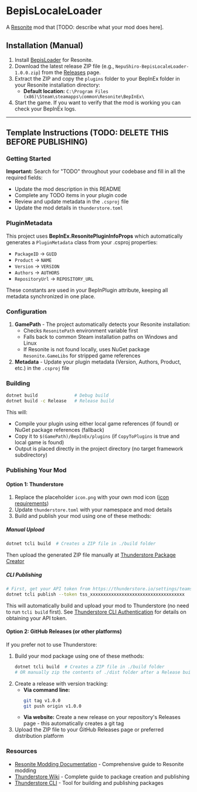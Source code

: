# BepisLocaleLoader
A [Resonite](https://resonite.com/) mod that [TODO: describe what your mod does here].

## Installation (Manual)
1. Install [BepisLoader](https://github.com/ResoniteModding/BepisLoader) for Resonite.
2. Download the latest release ZIP file (e.g., `NepuShiro-BepisLocaleLoader-1.0.0.zip`) from the [Releases](https://github.com/NepuShiro/BepisLocaleLoader/releases) page.
3. Extract the ZIP and copy the `plugins` folder to your BepInEx folder in your Resonite installation directory:
   - **Default location:** `C:\Program Files (x86)\Steam\steamapps\common\Resonite\BepInEx\`
4. Start the game. If you want to verify that the mod is working you can check your BepInEx logs.

---

## Template Instructions (TODO: DELETE THIS BEFORE PUBLISHING)

### Getting Started
**Important:** Search for "TODO" throughout your codebase and fill in all the required fields:
- Update the mod description in this README
- Complete any TODO items in your plugin code
- Review and update metadata in the `.csproj` file
- Update the mod details in `thunderstore.toml`

### PluginMetadata
This project uses **BepInEx.ResonitePluginInfoProps** which automatically generates a `PluginMetadata` class from your .csproj properties:
- `PackageID` → `GUID`
- `Product` → `NAME` 
- `Version` → `VERSION`
- `Authors` → `AUTHORS`
- `RepositoryUrl` → `REPOSITORY_URL`

These constants are used in your BepInPlugin attribute, keeping all metadata synchronized in one place.

### Configuration
1. **GamePath** - The project automatically detects your Resonite installation:
   - Checks `ResonitePath` environment variable first
   - Falls back to common Steam installation paths on Windows and Linux
   - If Resonite is not found locally, uses NuGet package `Resonite.GameLibs` for stripped game references
2. **Metadata** - Update your plugin metadata (Version, Authors, Product, etc.) in the `.csproj` file

### Building
```bash
dotnet build              # Debug build
dotnet build -c Release   # Release build
```
This will:
- Compile your plugin using either local game references (if found) or NuGet package references (fallback)
- Copy it to `$(GamePath)/BepInEx/plugins` (if `CopyToPlugins` is true and local game is found)
- Output is placed directly in the project directory (no target framework subdirectory)

### Publishing Your Mod

#### Option 1: Thunderstore
1. Replace the placeholder `icon.png` with your own mod icon ([icon requirements](https://wiki.thunderstore.io/mods/creating-a-package#icon))
2. Update `thunderstore.toml` with your namespace and mod details
3. Build and publish your mod using one of these methods:

##### Manual Upload
```bash
dotnet tcli build  # Creates a ZIP file in ./build folder
```
Then upload the generated ZIP file manually at [Thunderstore Package Creator](https://thunderstore.io/package/create/)

##### CLI Publishing
```bash
# First, get your API token from https://thunderstore.io/settings/teams/
dotnet tcli publish --token tss_xxxxxxxxxxxxxxxxxxxxxxxxxxxxxxxxxxxx
```
This will automatically build and upload your mod to Thunderstore (no need to run `tcli build` first). See [Thunderstore CLI Authentication](https://github.com/thunderstore-io/thunderstore-cli/wiki#authentication) for details on obtaining your API token.

#### Option 2: GitHub Releases (or other platforms)
If you prefer not to use Thunderstore:
1. Build your mod package using one of these methods:
   ```bash
   dotnet tcli build  # Creates a ZIP file in ./build folder
   # OR manually zip the contents of ./dist folder after a Release build
   ```
2. Create a release with version tracking:
   - **Via command line:**
     ```bash
     git tag v1.0.0
     git push origin v1.0.0
     ```
   - **Via website:** Create a new release on your repository's Releases page - this automatically creates a git tag
3. Upload the ZIP file to your GitHub Releases page or preferred distribution platform

### Resources
- [Resonite Modding Documentation](https://modding.resonite.net/) - Comprehensive guide to Resonite modding
- [Thunderstore Wiki](https://wiki.thunderstore.io/) - Complete guide to package creation and publishing
- [Thunderstore CLI](https://github.com/thunderstore-io/thunderstore-cli) - Tool for building and publishing packages